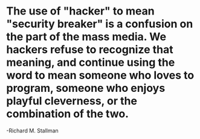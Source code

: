 # The use of "hacker" to mean "security breaker" is a confusion on the part of the mass media. We hackers refuse to recognize that meaning, and continue using the word to mean someone who loves to program, someone who enjoys playful cleverness, or the combination of the two.

-Richard M. Stallman

